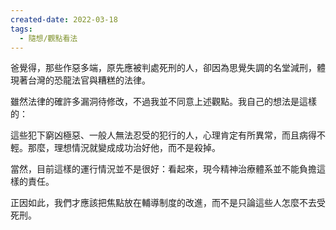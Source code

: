 ```yaml
---
created-date: 2022-03-18
tags:
  - 隨想/觀點看法
---
```

爸覺得，那些作惡多端，原先應被判處死刑的人，卻因為思覺失調的名堂減刑，體現著台灣的恐龍法官與糟糕的法律。

雖然法律的確許多漏洞待修改，不過我並不同意上述觀點。我自己的想法是這樣的：

這些犯下窮凶極惡、一般人無法忍受的犯行的人，心理肯定有所異常，而且病得不輕。那麼，理想情況就變成成功治好他，而不是殺掉。

當然，目前這樣的運行情況並不是很好：看起來，現今精神治療體系並不能負擔這樣的責任。

正因如此，我們才應該把焦點放在輔導制度的改進，而不是只論這些人怎麼不去受死刑。